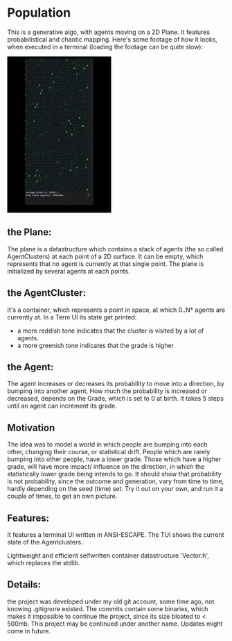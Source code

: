 # Population
This is a generative algo, with agents moving on a 2D Plane. 
It features probabilistical and chaotic mapping.
Here's some footage of how it looks, when executed in a terminal 
(loading the footage can be quite slow):


![alt text](https://raw.githubusercontent.com/d2tsb/gifs/main/population/execution.gif)

## the Plane:
The plane is a datastructure which contains a stack of agents (the so called AgentClusters) at each point of a 2D surface. 
It can be empty, which represents that no agent is currently at that 
single point. The plane is initialized by several agents at each points.

## the AgentCluster:
It's a container, which represents a point in space, at which 0..N* agents are currently at.
In a Term UI its state get printed:
- a more reddish tone indicates that the cluster is visited by a lot of agents.
- a more greenish tone indicates that the grade is higher

## the Agent:
The agent increases or decreases its probability to move into a direction, 
by bumping into another agent. How much the probability is increased or decreased,
depends on the Grade, which is set to 0 at birth. It takes 5 steps until an agent
can increment its grade. 

## Motivation
The idea was to model a world in which people are bumping into each other,
changing their course, or statistical drift. People which are rarely bumping
into other people, have a lower grade. Those which have a higher grade, 
will have more impact/ influence on the direction, in which the statistically lower grade
being intends to go. 
It should show that probability is not probability, since the outcome and generation,
vary from time to time, hardly depending on the seed (time) set.
Try it out on your own, and run it a couple of times, to get an own picture.

## Features:
It features a terminal UI written in ANSI-ESCAPE. 
The TUI shows the current state of the Agentclusters.

Lightweight and efficient selfwritten container datastructure 'Vector.h', 
which replaces the <vector> stdlib.

## Details:
the project was developed under my old git account,
some time ago, not knowing .gitignore existed.
The commits contain some binaries, which makes it 
impossible to continue the project, since its 
size bloated to < 500mb. This project may be continued under 
another name. Updates might come in future.
